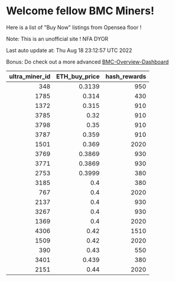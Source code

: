 # Welcome fellow BMC Miners!
Here is a list of "Buy Now" listings from Opensea floor !

Note: This is an unofficial site ! NFA DYOR

Last auto update at: Thu Aug 18 23:12:57 UTC 2022

Bonus: Do check out a more advanced [BMC-Overview-Dashboard](https://dune.com/defifunk/BMC-Overview-Dashboard)


|   ultra_miner_id |   ETH_buy_price |   hash_rewards |
|-----------------:|----------------:|---------------:|
|              348 |          0.3139 |            950 |
|             1785 |          0.314  |            430 |
|             1372 |          0.315  |            910 |
|             3785 |          0.32   |            910 |
|             3798 |          0.35   |            910 |
|             3787 |          0.359  |            910 |
|             1501 |          0.369  |           2020 |
|             3769 |          0.3869 |            930 |
|             3771 |          0.3869 |            930 |
|             2753 |          0.3999 |            380 |
|             3185 |          0.4    |            380 |
|              767 |          0.4    |           2020 |
|             2137 |          0.4    |            930 |
|             3267 |          0.4    |            930 |
|             1369 |          0.4    |           2020 |
|             4306 |          0.42   |           1510 |
|             1509 |          0.42   |           2020 |
|              390 |          0.43   |            550 |
|             3401 |          0.439  |            380 |
|             2151 |          0.44   |           2020 |